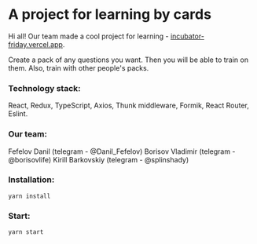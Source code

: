 # A project for learning by cards

Hi all! Our team made a cool project for learning -  [incubator-friday.vercel.app](https://incubator-friday.vercel.app/).

Create a pack of any questions you want. Then you will be able to train on them. Also, train with other people's packs.

### Technology stack:
React, Redux, TypeScript, Axios, Thunk middleware, Formik, React Router, Eslint.

### Our team:
Fefelov Danil (telegram - @Danil_Fefelov)
Borisov Vladimir (telegram - @borisovlife)
Kirill Barkovskiy (telegram - @splinshady)

### Installation:

`yarn install`

### Start:

`yarn start`